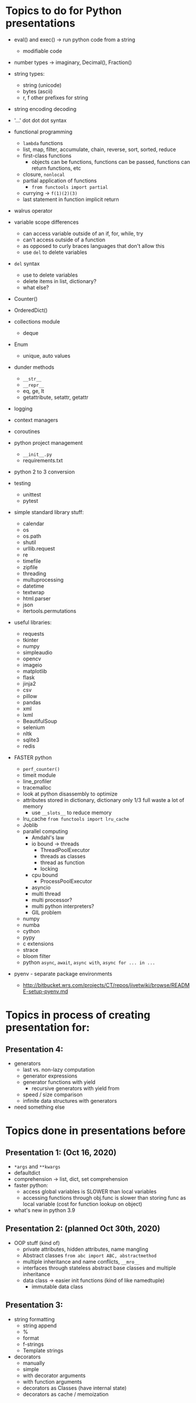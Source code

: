 # Topics to do for Python presentations

* eval() and exec() -> run python code from a string
	* modifiable code

* number types -> imaginary, Decimal(), Fraction()

* string types:
	* string (unicode)
	* bytes (ascii)
	* r, f other prefixes for string

* string encoding decoding

* '...' dot dot dot syntax

* functional programming
	* `lambda` functions
	* list, map, filter, accumulate, chain, reverse, sort, sorted, reduce
	* first-class functions
		* objects can be functions, functions can be passed, functions can return functions, etc
	* closure, `nonlocal`
	* partial application of functions
		* `from functools import partial`
	* currying -> `f(1)(2)(3)`
	* last statement in function implicit return

* walrus operator

* variable scope differences
	* can access variable outside of an if, for, while, try
	* can't access outside of a function
	* as opposed to curly braces languages that don't allow this
	* use `del` to delete variables

* `del` syntax
	* use to delete variables
	* delete items in list, dictionary?
	* what else?

* Counter()
* OrderedDict()
* collections module
	* deque
* Enum
	* unique, auto values
* dunder methods
	* `__str__`
	* `__repr__`
	* eq, ge, lt
	* getattribute, setattr, getattr
* logging
* context managers
* coroutines
* python project management
	* `__init__.py`
	* requirements.txt

* python 2 to 3 conversion
* testing
	* unittest
	* pytest
* simple standard library stuff:
	* calendar
	* os
	* os.path
	* shutil
	* urllib.request
	* re
	* timefile
	* zipfile
	* threading
	* multuprocessing
	* datetime
	* textwrap
	* html.parser
	* json
	* itertools.permutations
* useful libraries:
	* requests
	* tkinter
	* numpy
	* simpleaudio
	* opencv
	* imageio
	* matplotlib
	* flask
	* jinja2
	* csv
	* pillow
	* pandas
	* xml
	* lxml
	* BeautifulSoup
	* selenium
	* nltk
	* sqlite3
	* redis
* FASTER python
	* `perf_counter()`
	* timeit module
	* line_profiler
	* tracemalloc
	* look at python disassembly to optimize
	* attributes stored in dictionary, dictionary only 1/3 full waste a lot of memory
		* use `__slots__` to reduce memory
	* lru_cache `from functools import lru_cache`
	* Joblib
	* parallel computing
		* Amdahl's law
		* io bound -> threads
			* ThreadPoolExecutor
			* threads as classes
			* thread as function
			* locking
		* cpu bound
			* ProcessPoolExecutor
		* asyncio
		* multi thread
		* multi processor?
		* multi python interpreters?
		* GIL problem
	* numpy
	* numba
	* cython
	* pypy
	* c extensions
	* strace
	* bloom filter
	* python `async`, `await`, `async with`, `async for ... in ...`

* pyenv - separate package environments
	* http://bitbucket.wrs.com/projects/CT/repos/jivetwiki/browse/README-setup-pyenv.md

# Topics in process of creating presentation for:

## Presentation 4:
* generators
	* last vs. non-lazy computation
	* generator expressions
	* generator functions with yield
		* recursive generators with yield from
	* speed / size comparison
	* infinite data structures with generators
* need something else


# Topics done in presentations before

## Presentation 1: (Oct 16, 2020)
* `*args` and `**kwargs`
* defaultdict
* comprehension -> list, dict, set comprehension
* faster python:
	* access global variables is SLOWER than local variables
	* accessing functions through obj.func is slower than storing func as local variable (cost for function lookup on object)
* what's new in python 3.9

## Presentation 2: (planned Oct 30th, 2020)
* OOP stuff (kind of)
	* private attributes, hidden attributes, name mangling
	* Abstract classes `from abc import ABC, abstractmethod`
	* multiple inheritance and name conflicts, `__mro__`
	* interfaces through stateless abstract base classes and multiple inheritance
	* data class -> easier init functions (kind of like namedtuple)
		* immutable data class

## Presentation 3:
* string formatting
	* string append
	* %
	* format
	* f-strings
	* Template strings
* decorators
	* manually
	* simple
	* with decorator arguments
	* with function arguments
	* decorators as Classes (have internal state)
	* decorators as cache / memoization